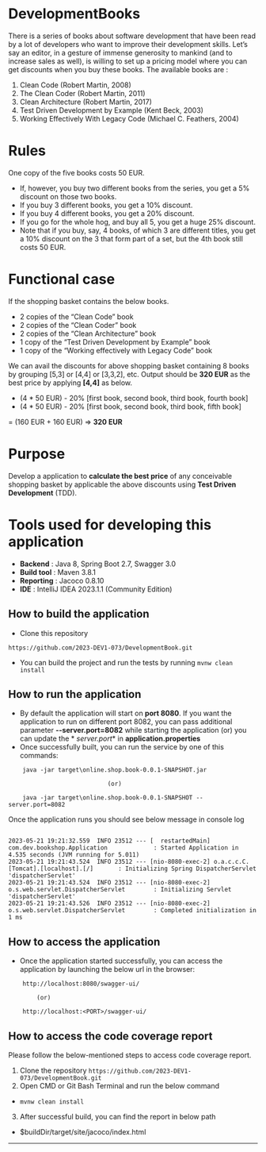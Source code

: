 # DevelopmentBooks

There is a series of books about software development that have been read by a lot of developers who want to improve
their development skills. Let’s say an editor, in a gesture of immense generosity to mankind (and to increase sales as
well), is willing to set up a pricing model where you can get discounts when you buy these books. The available books
are :

1. Clean Code (Robert Martin, 2008)
2. The Clean Coder (Robert Martin, 2011)
3. Clean Architecture (Robert Martin, 2017)
4. Test Driven Development by Example (Kent Beck, 2003)
5. Working Effectively With Legacy Code (Michael C. Feathers, 2004)

# Rules

One copy of the five books costs 50 EUR.

- If, however, you buy two different books from the series, you get a 5% discount on those two books.
- If you buy 3 different books, you get a 10% discount.
- If you buy 4 different books, you get a 20% discount.
- If you go for the whole hog, and buy all 5, you get a huge 25% discount.
- Note that if you buy, say, 4 books, of which 3 are different titles, you get a 10% discount on the 3 that form part of
  a set, but the 4th book still costs 50 EUR.

# Functional case

If the shopping basket contains the below books.

- 2 copies of the “Clean Code” book
- 2 copies of the “Clean Coder” book
- 2 copies of the “Clean Architecture” book
- 1 copy of the “Test Driven Development by Example” book
- 1 copy of the “Working effectively with Legacy Code” book

We can avail the discounts for above shopping basket containing 8 books by grouping [5,3] or [4,4] or [3,3,2], etc.
Output should be **320 EUR** as the best price by applying **[4,4]** as below.

- (4 * 50 EUR) - 20% [first book, second book, third book, fourth book]
- (4 * 50 EUR) - 20% [first book, second book, third book, fifth book]

= (160 EUR + 160 EUR) => **320 EUR**

# Purpose

Develop a application to **calculate the best price** of any conceivable shopping basket by applicable the above
discounts using **Test Driven Development** (TDD).

# Tools used for developing this application

- **Backend** : Java 8, Spring Boot 2.7, Swagger 3.0
- **Build tool** : Maven 3.8.1
- **Reporting** : Jacoco 0.8.10
- **IDE** : IntelliJ IDEA 2023.1.1 (Community Edition)

## How to build the application

* Clone this repository

```
https://github.com/2023-DEV1-073/DevelopmentBook.git
```

* You can build the project and run the tests by running ```mvnw clean install```

## How to run the application

* By default the application will start on **port 8080**. If you want the application to run on different port 8082, you
  can pass additional parameter **--server.port=8082** while starting the application (or) you can update the *
  *server.port** in **application.properties**
* Once successfully built, you can run the service by one of this commands:

```
	java -jar target\online.shop.book-0.0.1-SNAPSHOT.jar
			
							(or)
							
	java -jar target\online.shop.book-0.0.1-SNAPSHOT --server.port=8082
```

Once the application runs you should see below message in console log

```

2023-05-21 19:21:32.559  INFO 23512 --- [  restartedMain] com.dev.bookshop.Application             : Started Application in 4.535 seconds (JVM running for 5.011)
2023-05-21 19:21:43.524  INFO 23512 --- [nio-8080-exec-2] o.a.c.c.C.[Tomcat].[localhost].[/]       : Initializing Spring DispatcherServlet 'dispatcherServlet'
2023-05-21 19:21:43.524  INFO 23512 --- [nio-8080-exec-2] o.s.web.servlet.DispatcherServlet        : Initializing Servlet 'dispatcherServlet'
2023-05-21 19:21:43.526  INFO 23512 --- [nio-8080-exec-2] o.s.web.servlet.DispatcherServlet        : Completed initialization in 1 ms

```

## How to access the application

* Once the application started successfully, you can access the application by launching the below url in the browser:

```
	http://localhost:8080/swagger-ui/
	
		(or)
		
	http://localhost:<PORT>/swagger-ui/
```

## **How to access the code coverage report**

Please follow the below-mentioned steps to access code coverage report.

1. Clone the repository ```https://github.com/2023-DEV1-073/DevelopmentBook.git```
2. Open CMD or Git Bash Terminal and run the below command

- `mvnw clean install`

3. After successful build, you can find the report in below path

- $buildDir/target/site/jacoco/index.html

****